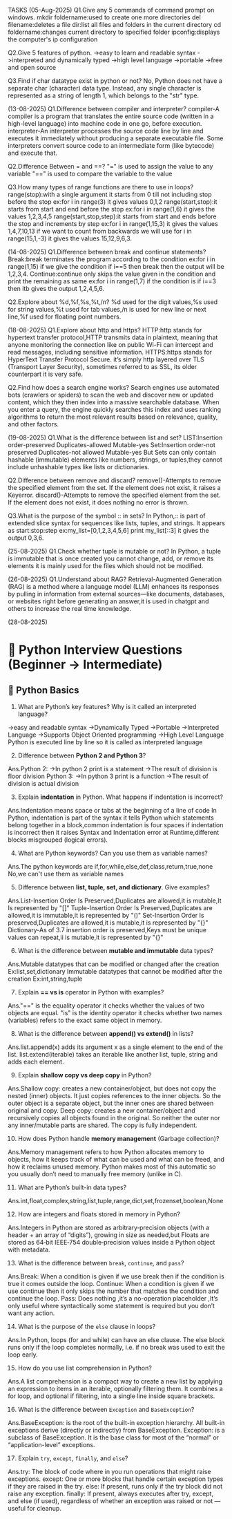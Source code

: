 TASKS
(05-Aug-2025)
Q1.Give any 5 commands of command prompt on windows.
   mkdir foldername:used to create one more directories
   del filename:deletes a file
   dir:list all files and folders in the current directory
   cd foldername:changes current directory to specified folder
   ipconfig:displays the computer's ip configuration
   
Q2.Give 5 features of python.
  ->easy to learn and readable syntax
  ->interpreted and dynamically typed
  ->high level language
  ->portable
  ->free and open source
  
Q3.Find if char datatype exist in python or not?
   No, Python does not have a separate char (character) data type. Instead, any single character is represented as a string of length 1, which belongs to the "str" type.
   
(13-08-2025)
Q1.Difference between compiler and interpreter?
   compiler-A compiler is a program that translates the entire source code (written in a high-level language) into machine code  in one go, before execution.
   interpreter-An interpreter processes the source code line by line and executes it immediately without producing a separate executable file. Some interpreters convert source code to an intermediate form (like        bytecode) and execute that.
   
Q2.Difference Between = and ==?
   "=" is used to assign the value to any variable
   "==" is used to compare the variable to the value
   
Q3.How many types of range functions are there to use in loops?
   range(stop):with a single argument it starts from 0 till not including stop before the stop ex:for i in range(3) it gives values 0,1,2
   range(start,stop):it starts from start and end before the stop ex:for i in range(1,6) it gives the values 1,2,3,4,5
   range(start,stop,step):it starts from start and ends before the stop and increments by step ex:for i in range(1,15,3) it gives the values 1,4,7,10,13 if we want to count from backwards we will use for i in                                        range(15,1,-3) it gives the values 15,12,9,6,3.

(14-08-2025)
Q1.Difference between break and continue statements?
   Break:break terminates the program according to the condition ex:for i in range(1,15) if we give the condition if i==5 then break then the output will be 1,2,3,4.
   Continue:continue only skips the value given in the condition and print the remaining as same ex:for i in range(1,7) if the condition is if i==3 then itb gives the output 1,2,4,5,6.
   
Q2.Explore about %d,%f,%s,%t,/n?
   %d used for the digit values,%s used for string values,%t used for tab values,/n is used for new line or next line,%f used for floating point numbers.
   
(18-08-2025)
Q1.Explore about http and https?
   HTTP:http stands for hypertext transfer protocol,HTTP transmits data in plaintext, meaning that anyone monitoring the connection like on public Wi-Fi can intercept and read messages, including sensitive                information.
   HTTPS:https stands for HyperText Transfer Protocol Secure. it’s simply http layered over TLS (Transport Layer Security), sometimes referred to as SSL, its older counterpart it is very safe.
   
Q2.Find how does a search engine works?
   Search engines use automated bots (crawlers or spiders) to scan the web and discover new or updated content, which they then index into a massive searchable database. When you enter a query, the engine quickly    searches this index and uses ranking algorithms to return the most relevant results based on relevance, quality, and other factors.

(19-08-2025)
Q1.What is the difference between list and set?
   LIST:Insertion order-preserved
        Duplicates-allowed
        Mutable-yes
   Set:Insertion order-not preserved
       Duplicates-not allowed
       Mutable-yes
       But Sets can only contain hashable (immutable) elements like numbers, strings, or tuples,they cannot include unhashable types like lists or dictionaries.
       
Q2.Difference between remove and discard?
   remove()-Attempts to remove the specified element from the set. If the element does not exist, it raises a Keyerror.
   discard()-Attempts to remove the specified element from the set. If the element does not exist, it does nothing no error is thrown.
   
Q3.What is the purpose of the symbol :: in sets?
   In Python,:: is part of extended slice syntax for sequences like lists, tuples, and strings. It appears as start:stop:step
   ex:my_list=[0,1,2,3,4,5,6] print my_list[::3] it gives the output 0,3,6.

(25-08-2025)
Q1.Check whether tuple is mutable or not?
   In Python, a tuple is immutable that is  once created  you cannot change, add, or remove its elements it is mainly used for the files which should not be modified.

(26-08-2025)
Q1.Understand about RAG?
   Retrieval-Augmented Generation (RAG) is a method where a language model (LLM) enhances its responses by pulling in information from external sources—like documents, databases, or websites right before             generating an answer,it is used in chatgpt and others to increase the real time knowledge.

(28-08-2025)

# 🐍 Python Interview Questions (Beginner → Intermediate)
## 🔹 Python Basics

1. What are Python’s key features? Why is it called an interpreted language?

->easy and readable syntax
->Dynamically Typed
->Portable
->Interpreted Language
->Supports Object Oriented programming
->High Level Language
Python is executed line by line so it is called as interpreted language

2. Difference between **Python 2 and Python 3**?

Ans.Python 2:
    ->In python 2 print is a statement
    ->The result of division is floor division
   Python 3:
    ->In python 3 print is a function
    ->The result of division is actual division

3. Explain **indentation** in Python. What happens if indentation is incorrect?

Ans.Indentation means space or tabs at the beginning of a line of code In Python, indentation is part of the syntax it tells Python which statements belong together in a block,common indentation is four spaces
    if indentation is incorrect then it raises Syntax and Indentation error at Runtime,different blocks misgrouped (logical errors).

4. What are Python keywords? Can you use them as variable names?

Ans.The python keywords are if,for,while,else,def,class,return,true,none No,we can't use them as variable names

5. Difference between **list, tuple, set, and dictionary**. Give examples?

Ans.List-Insertion Order Is Preserved,Duplicates are allowed,it is mutable,It Is represented by "[]"
    Tuple-Insertion Order Is Preserved,Duplicates are allowed,it is immutable,it is represented by "()"
    Set-Insertion Order Is preserved,Duplicates are allowed,it is mutable,it is represented by "{}"
    Dictionary-As of 3.7 insertion order is preserved,Keys must be unique values can repeat,ii is mutable,it is represented by "{}"

6. What is the difference between **mutable and immutable** data types?

Ans.Mutable datatypes that can be modified or changed after the creation Ex:list,set,dictionary
    Immutable datatypes that cannot be modified after the creation Ex:int,string,tuple

7. Explain **== vs is** operator in Python with examples?

Ans."==" is the equality operator it checks whether the values of two objects are equal.
    "is" is the identity operator it checks whether two names (variables) refers to the exact same object in memory.

8. What is the difference between **append() vs extend()** in lists?

Ans.list.append(x) adds its argument x as a single element to the end of the list.
    list.extend(iterable) takes an iterable like another list, tuple, string and adds each element.

9. Explain **shallow copy vs deep copy** in Python?

Ans.Shallow copy: creates a new container/object, but does not copy the nested (inner) objects. It just copies references to the inner objects. So the outer object is a separate object, but the inner ones are        shared between original and copy.
    Deep copy: creates a new container/object and recursively copies all objects found in the original. So neither the outer nor any inner/mutable parts are shared. The copy is fully independent.

10. How does Python handle **memory management** (Garbage collection)?

Ans.Memory management refers to how Python allocates memory to objects, how it keeps track of what can be used and what can be freed, and how it reclaims unused memory. Python makes most of this automatic so you     usually don’t need to manually free memory (unlike in C).

11. What are Python’s built-in data types?

Ans.int,float,complex,string,list,tuple,range,dict,set,frozenset,boolean,None

12. How are integers and floats stored in memory in Python?

Ans.Integers in Python are stored as arbitrary‑precision objects (with a header + an array of “digits”), growing in size as needed,but Floats are stored as 64‑bit IEEE‑754 double‑precision values inside a Python object with metadata.

13. What is the difference between `break`, `continue`, and `pass`?

Ans.Break: When a condition is given if we use break then if the condition is true it comes outside the loop.
    Continue: When a condition is given if we use continue then it only skips the number that matches the condition and continue the loop.
    Pass: Does nothing ,it’s a no-operation placeholder ,It’s only useful where syntactically some statement is required but you don’t want any action.

14. What is the purpose of the `else` clause in loops?

Ans.In Python, loops (for and while) can have an else clause. The else block runs only if the loop completes normally, i.e. if no break was used to exit the loop early.

15. How do you use list comprehension in Python?

Ans.A list comprehension is a compact way to create a new list by applying an expression to items in an iterable, optionally filtering them. It combines a for loop, and optional if filtering, into a single line      inside square brackets.

16. What is the difference between `Exception` and `BaseException`?

Ans.BaseException: is the root of the built-in exception hierarchy. All built-in exceptions derive (directly or indirectly) from BaseException.
    Exception: is a subclass of BaseException. It is the base class for most of the “normal” or “application-level” exceptions.

17. Explain `try`, `except`, `finally`, and `else`?

Ans.try: The block of code where in you run operations that might raise exceptions.
    except: One or more blocks that handle certain exception types if they are raised in the try.
    else: If present, runs only if the try block did not raise any exception.
    finally: If present, always executes after try, except, and else (if used), regardless of whether an exception was raised or not — useful for cleanup.
